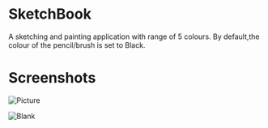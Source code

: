 # SketchBook
A sketching and painting application with range of 5 colours.
By default,the colour of the pencil/brush is set to Black.

# Screenshots
![Picture](https://user-images.githubusercontent.com/91545371/192164651-3e7d5994-0910-40ac-96b7-e3194bd67eac.jpeg)

![Blank](https://user-images.githubusercontent.com/91545371/192164664-1754e7e5-cbe8-465a-82cb-227b70b41897.jpeg)
